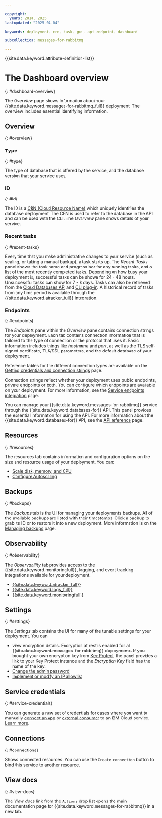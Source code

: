 ```yaml
---

copyright:
  years: 2018, 2025
lastupdated: "2025-04-04"

keywords: deployment, crn, task, gui, api endpoint, dashboard

subcollection: messages-for-rabbitmq

---
```


{{site.data.keyword.attribute-definition-list}}

# The Dashboard overview
{: #dashboard-overview}

The _Overview_ page shows information about your {{site.data.keyword.messages-for-rabbitmq_full}} deployment. The overview includes essential identifying information.

## Overview
{: #overview}

### Type
{: #type}

The type of database that is offered by the service, and the database version that your service uses.

### ID
{: #id}

The ID is a [CRN (Cloud Resource Name)](/docs/account?topic=account-crn) which uniquely identifies the database deployment. The CRN is used to refer to the database in the API and can be used with the CLI. The _Overview_ pane shows details of your service.

### Recent tasks
{: #recent-tasks}

Every time that you make administrative changes to your service (such as scaling, or taking a manual backup), a task starts up. The _Recent Tasks_ panel shows the task name and progress bar for any running tasks, and a list of the most recently completed tasks. Depending on how busy your deployment is, successful tasks can be shown for 24 - 48 hours. Unsuccessful tasks can show for 7 - 8 days. Tasks can also be retrieved from the [Cloud Databases API](/apidocs/cloud-databases-api/cloud-databases-api-v5#listdeploymenttasks) and [CLI plug-in](https://cloud.ibm.com/docs/databases-cli-plugin?topic=databases-cli-plugin-cdb-reference#deployment-tasks-list). A historical record of tasks from any time period is available through the [{{site.data.keyword.atracker_full}} integration](/docs/messages-for-rabbitmq?topic=messages-for-rabbitmq-at_events).

### Endpoints
{: #endpoints}

The _Endpoints_ pane within the _Overview_ pane contains connection strings for your deployment. Each tab contains connection information that is tailored to the type of connection or the protocol that uses it. Basic information includes things like _hostname_ and _port_, as well as the TLS self-signed certificate, TLS/SSL parameters, and the default database of your deployment.

Reference tables for the different connection types are available on the [Getting credentials and connection strings](/docs/messages-for-rabbitmq?topic=messages-for-rabbitmq-connection-strings) page.

Connection strings reflect whether your deployment uses public endpoints, private endpoints or both. You can configure which endpoints are available on your deployment. For more information, see the [Service endpoints integration](/docs/messages-for-rabbitmq?topic=messages-for-rabbitmq-service-endpoints&interface=ui) page.

You can manage your {{site.data.keyword.messages-for-rabbitmq}} service through the {{site.data.keyword.databases-for}} API. This panel provides the essential information for using the API. For more information about the {{site.data.keyword.databases-for}} API, see the [API reference](https://{DomainName}/apidocs/cloud-databases-api) page.

## Resources
{: #resources}

The resources tab contains information and configuration options on the size and resource usage of your deployment. You can:

- [Scale disk, memory, and CPU](/docs/messages-for-rabbitmq?topic=messages-for-rabbitmq-resources-scaling)
- [Configure Autoscaling](/docs/messages-for-rabbitmq?topic=messages-for-rabbitmq-autoscaling)

## Backups
{: #backups}

The _Backups_ tab is the UI for managing your deployments backups. All of the available backups are listed with their timestamps. Click a backup to grab its ID or to restore it into a new deployment. More information is on the [Managing backups](/docs/messages-for-rabbitmq?topic=messages-for-rabbitmq-backups-for-rabbitmq) page.

## Observability
{: #observability}

The _Observability_ tab provides access to the {{site.data.keyword.monitoringfull}}, logging, and event tracking integrations available for your deployment.

- [{{site.data.keyword.atracker_full}}](/docs/messages-for-rabbitmq?topic=messages-for-rabbitmq-at_events)
- [{{site.data.keyword.logs_full}}](/docs/messages-for-rabbitmq?topic=messages-for-rabbitmq-logging)
- [{{site.data.keyword.monitoringfull}}](/docs/messages-for-rabbitmq?topic=messages-for-rabbitmq-monitoring)

## Settings
{: #settings}

The _Settings_ tab contains the UI for many of the tunable settings for your deployment. You can 
- view encryption details. Encryption at rest is enabled for all {{site.data.keyword.messages-for-rabbitmq}} deployments. If you brought your own encryption key from [Key Protect](/docs/messages-for-rabbitmq?topic=messages-for-rabbitmq-key-protect&interface=ui), the panel provides a link to your Key Protect instance and the _Encryption Key_ field has the name of the key.
- [Change the admin password](/docs/messages-for-rabbitmq?topic=messages-for-rabbitmq-user-management&interface=ui#user-management-set-admin-password-ui)
- [Implement or modify an IP allowlist](/docs/messages-for-rabbitmq?topic=messages-for-rabbitmq-allowlisting&interface=ui)

## Service credentials
{: #service-credentials}

You can generate a new set of credentials for cases where you want to manually [connect an app](/docs/messages-for-rabbitmq?topic=messages-for-rabbitmq-ibmcloud-app) or [external consumer](/docs/messages-for-rabbitmq?topic=messages-for-rabbitmq-external-app) to an IBM Cloud service. [Learn more](/docs/account?topic=account-service_credentials).

## Connections
{: #connections}

Shows connected resources. You can use the `Create connection` button to bind this service to another resource.

## View docs
{: #view-docs}

The _View docs_ link from the `Actions` drop list opens the main documentation page for {{site.data.keyword.messages-for-rabbitmq}} in a new tab.
